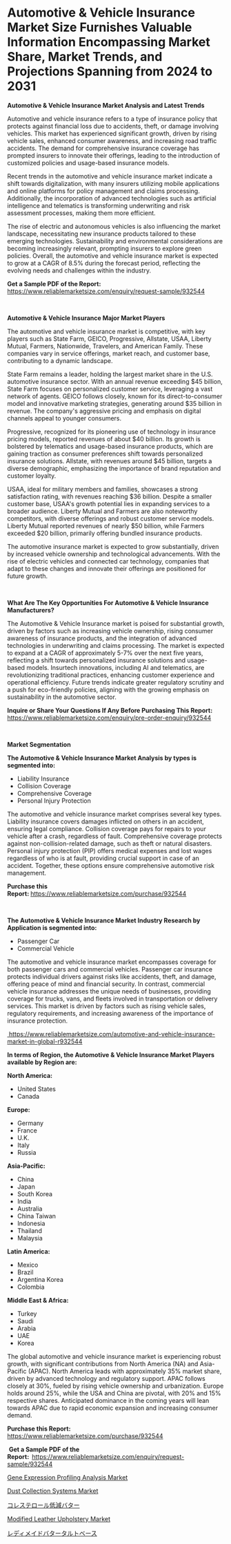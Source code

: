 <p><h1>Automotive & Vehicle Insurance Market Size Furnishes Valuable Information Encompassing Market Share, Market Trends, and Projections Spanning from 2024 to 2031</h1></p><p><strong>Automotive & Vehicle Insurance Market Analysis and Latest Trends</strong></p>
<p><p>Automotive and vehicle insurance refers to a type of insurance policy that protects against financial loss due to accidents, theft, or damage involving vehicles. This market has experienced significant growth, driven by rising vehicle sales, enhanced consumer awareness, and increasing road traffic accidents. The demand for comprehensive insurance coverage has prompted insurers to innovate their offerings, leading to the introduction of customized policies and usage-based insurance models.</p><p>Recent trends in the automotive and vehicle insurance market indicate a shift towards digitalization, with many insurers utilizing mobile applications and online platforms for policy management and claims processing. Additionally, the incorporation of advanced technologies such as artificial intelligence and telematics is transforming underwriting and risk assessment processes, making them more efficient.</p><p>The rise of electric and autonomous vehicles is also influencing the market landscape, necessitating new insurance products tailored to these emerging technologies. Sustainability and environmental considerations are becoming increasingly relevant, prompting insurers to explore green policies. Overall, the automotive and vehicle insurance market is expected to grow at a CAGR of 8.5% during the forecast period, reflecting the evolving needs and challenges within the industry.</p></p>
<p><strong>Get a Sample PDF of the Report:&nbsp;</strong> <a href="https://www.reliablemarketsize.com/enquiry/request-sample/932544">https://www.reliablemarketsize.com/enquiry/request-sample/932544</a></p>
<p>&nbsp;</p>
<p><strong>Automotive & Vehicle Insurance Major Market Players</strong></p>
<p><p>The automotive and vehicle insurance market is competitive, with key players such as State Farm, GEICO, Progressive, Allstate, USAA, Liberty Mutual, Farmers, Nationwide, Travelers, and American Family. These companies vary in service offerings, market reach, and customer base, contributing to a dynamic landscape.</p><p>State Farm remains a leader, holding the largest market share in the U.S. automotive insurance sector. With an annual revenue exceeding $45 billion, State Farm focuses on personalized customer service, leveraging a vast network of agents. GEICO follows closely, known for its direct-to-consumer model and innovative marketing strategies, generating around $35 billion in revenue. The company's aggressive pricing and emphasis on digital channels appeal to younger consumers.</p><p>Progressive, recognized for its pioneering use of technology in insurance pricing models, reported revenues of about $40 billion. Its growth is bolstered by telematics and usage-based insurance products, which are gaining traction as consumer preferences shift towards personalized insurance solutions. Allstate, with revenues around $45 billion, targets a diverse demographic, emphasizing the importance of brand reputation and customer loyalty.</p><p>USAA, ideal for military members and families, showcases a strong satisfaction rating, with revenues reaching $36 billion. Despite a smaller customer base, USAA's growth potential lies in expanding services to a broader audience. Liberty Mutual and Farmers are also noteworthy competitors, with diverse offerings and robust customer service models. Liberty Mutual reported revenues of nearly $50 billion, while Farmers exceeded $20 billion, primarily offering bundled insurance products.</p><p>The automotive insurance market is expected to grow substantially, driven by increased vehicle ownership and technological advancements. With the rise of electric vehicles and connected car technology, companies that adapt to these changes and innovate their offerings are positioned for future growth.</p></p>
<p>&nbsp;</p>
<p><strong>What Are The Key Opportunities For Automotive & Vehicle Insurance Manufacturers?</strong></p>
<p><p>The Automotive & Vehicle Insurance market is poised for substantial growth, driven by factors such as increasing vehicle ownership, rising consumer awareness of insurance products, and the integration of advanced technologies in underwriting and claims processing. The market is expected to expand at a CAGR of approximately 5-7% over the next five years, reflecting a shift towards personalized insurance solutions and usage-based models. Insurtech innovations, including AI and telematics, are revolutionizing traditional practices, enhancing customer experience and operational efficiency. Future trends indicate greater regulatory scrutiny and a push for eco-friendly policies, aligning with the growing emphasis on sustainability in the automotive sector.</p></p>
<p><strong>Inquire or Share Your Questions If Any Before Purchasing This Report:</strong> <a href="https://www.reliablemarketsize.com/enquiry/pre-order-enquiry/932544">https://www.reliablemarketsize.com/enquiry/pre-order-enquiry/932544</a></p>
<p>&nbsp;</p>
<p><strong>Market Segmentation</strong></p>
<p><strong>The Automotive & Vehicle Insurance Market Analysis by types is segmented into:</strong></p>
<p><ul><li>Liability Insurance</li><li>Collision Coverage</li><li>Comprehensive Coverage</li><li>Personal Injury Protection</li></ul></p>
<p><p>The automotive and vehicle insurance market comprises several key types. Liability insurance covers damages inflicted on others in an accident, ensuring legal compliance. Collision coverage pays for repairs to your vehicle after a crash, regardless of fault. Comprehensive coverage protects against non-collision-related damage, such as theft or natural disasters. Personal injury protection (PIP) offers medical expenses and lost wages regardless of who is at fault, providing crucial support in case of an accident. Together, these options ensure comprehensive automotive risk management.</p></p>
<p><strong>Purchase this Report:&nbsp;</strong><a href="https://www.reliablemarketsize.com/purchase/932544">https://www.reliablemarketsize.com/purchase/932544</a></p>
<p>&nbsp;</p>
<p><strong>The Automotive & Vehicle Insurance Market Industry Research by Application is segmented into:</strong></p>
<p><ul><li>Passenger Car</li><li>Commercial Vehicle</li></ul></p>
<p><p>The automotive and vehicle insurance market encompasses coverage for both passenger cars and commercial vehicles. Passenger car insurance protects individual drivers against risks like accidents, theft, and damage, offering peace of mind and financial security. In contrast, commercial vehicle insurance addresses the unique needs of businesses, providing coverage for trucks, vans, and fleets involved in transportation or delivery services. This market is driven by factors such as rising vehicle sales, regulatory requirements, and increasing awareness of the importance of insurance protection.</p></p>
<p><a href="https://www.reliablemarketsize.com/automotive-and-vehicle-insurance-market-in-global-r932544">&nbsp;https://www.reliablemarketsize.com/automotive-and-vehicle-insurance-market-in-global-r932544</a></p>
<p><strong>In terms of Region, the Automotive & Vehicle Insurance Market Players available by Region are:</strong></p>
<p>
    <p> <strong> North America: </strong>
        <ul>
            <li>United States</li>
            <li>Canada</li>
        </ul>
        </p> 
    <p> <strong> Europe: </strong>
        <ul>
            <li>Germany</li>
            <li>France</li>
            <li>U.K.</li>
            <li>Italy</li>
            <li>Russia</li>
        </ul>
        </p> 
    <p> <strong> Asia-Pacific: </strong>
        <ul>
            <li>China</li>
            <li>Japan</li>
            <li>South Korea</li>
            <li>India</li>
            <li>Australia</li>
            <li>China Taiwan</li>
            <li>Indonesia</li>
            <li>Thailand</li>
            <li>Malaysia</li>
        </ul>
        </p> 
    <p> <strong> Latin America: </strong>
        <ul>
            <li>Mexico</li>
            <li>Brazil</li>
            <li>Argentina Korea</li>
            <li>Colombia</li>
        </ul>
        </p> 
    <p> <strong> Middle East & Africa: </strong>
        <ul>
            <li>Turkey</li>
            <li>Saudi</li>
            <li>Arabia</li>
            <li>UAE</li>
            <li>Korea</li>
        </ul>
    </p>
    </p>
<p><p>The global automotive and vehicle insurance market is experiencing robust growth, with significant contributions from North America (NA) and Asia-Pacific (APAC). North America leads with approximately 35% market share, driven by advanced technology and regulatory support. APAC follows closely at 30%, fueled by rising vehicle ownership and urbanization. Europe holds around 25%, while the USA and China are pivotal, with 20% and 15% respective shares. Anticipated dominance in the coming years will lean towards APAC due to rapid economic expansion and increasing consumer demand.</p></p>
<p><strong>Purchase this Report: </strong><a href="https://www.reliablemarketsize.com/purchase/932544">https://www.reliablemarketsize.com/purchase/932544</a></p>
<p>&nbsp;<strong>Get a Sample PDF of the Report:&nbsp;&nbsp;</strong><a href="https://www.reliablemarketsize.com/enquiry/request-sample/932544">https://www.reliablemarketsize.com/enquiry/request-sample/932544</a></p>
<p><strong></strong></p>
<p><p><a href="https://www.linkedin.com/pulse/gene-expression-profiling-analysis-market-segmentation-geographical-kaisc?trackingId=JQdCn59ST1CyAGoPwD7ZCQ%3D%3D">Gene Expression Profiling Analysis Market</a></p><p><a href="https://medium.com/@owen.mclean8956/the-dust-collection-systems-market-industry-provides-a-comprehensive-and-current-analysis-of-the-53c56d6b4eb3">Dust Collection Systems Market</a></p><p><a href="https://medium.com/@randallrunte2023/cholesterol-reduced-butter-market-%E3%81%AF-%E3%82%B3%E3%82%B9%E3%83%88%E7%AE%A1%E7%90%86%E3%81%A8%E5%8A%B9%E7%8E%87%E5%90%91%E4%B8%8A%E3%82%92%E5%84%AA%E5%85%88%E3%81%97%E3%81%BE%E3%81%99-%E3%81%95%E3%82%89%E3%81%AB-%E5%A0%B1%E5%91%8A%E6%9B%B8%E3%81%AF%E5%B8%82%E5%A0%B4%E3%81%AE%E9%9C%80%E8%A6%81%E9%9D%A2%E3%81%A8%E4%BE%9B%E7%B5%A6%E9%9D%A2%E3%81%AE%E4%B8%A1%E6%96%B9%E3%82%92%E3%82%AB%E3%83%90%E3%83%BC%E3%81%97%E3%81%A6%E3%81%84%E3%81%BE%E3%81%99-cholesterol-49ff2ee5dc15">コレステロール低減バター</a></p><p><a href="https://issuu.com/reportprime-2/docs/modified-leather-upholstery-market-_34da5dbcf1c47d">Modified Leather Upholstery Market</a></p><p><a href="https://medium.com/@randallrunte2023/ready-made-butter-tart-base-market-%E3%81%AE%E3%82%B0%E3%83%AD%E3%83%BC%E3%83%90%E3%83%AB%E5%B8%82%E5%A0%B4%E6%A6%82%E8%A6%81%E3%81%AF-%E4%B8%96%E7%95%8C%E3%81%8A%E3%82%88%E3%81%B3%E4%B8%BB%E8%A6%81%E5%B8%82%E5%A0%B4%E3%81%AB%E3%81%8A%E3%81%91%E3%82%8B%E6%A5%AD%E7%95%8C%E3%81%AB%E5%BD%B1%E9%9F%BF%E3%82%92%E4%B8%8E%E3%81%88%E3%82%8B%E4%B8%BB%E8%A6%81%E3%81%AA%E3%83%88%E3%83%AC%E3%83%B3%E3%83%89%E3%81%AB%E3%81%A4%E3%81%84%E3%81%A6-%E7%8B%AC%E8%87%AA%E3%81%AE%E8%A6%96%E7%82%B9%E3%82%92%E6%8F%90%E4%BE%9B%E3%81%97%E3%81%BE%E3%81%99-56acf0db1e87">レディメイドバタータルトベース</a></p></p>